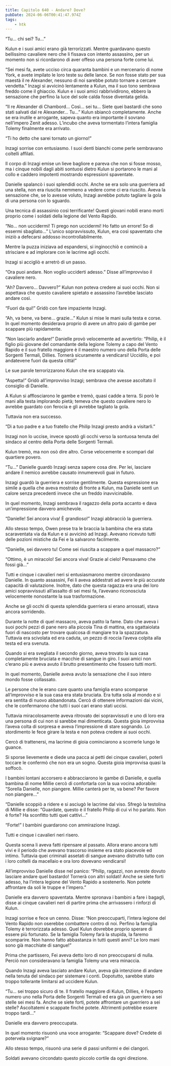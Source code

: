 ```yaml
---
title: Capitolo 640 - Andare? Dove?
pubDate: 2024-06-06T00:41:47.974Z
tags:
    - htk
---
```


“Tu… chi sei? Tu…”

Kulun e i suoi amici erano già terrorizzati. Mentre guardavano questo bellissimo cavaliere nero che li fissava con intento assassino, per un momento non si ricordarono di aver offeso una persona forte come lui.

“Sei mesi fa, avete ucciso circa quaranta bambini e un mercenario di nome York, e avete impilato le loro teste su delle lance. Se non fosse stato per sua maestà il re Alexander, nessuno di noi sarebbe potuto tornare a cercare vendetta.” Inzagi si avvicinò lentamente a Kulun, ma il suo tono sembrava freddo come il ghiaccio. Kulun e i suoi amici rabbrividirono, ebbero la sensazione che perfino la luce del sole calda fosse diventata gelida.

“Il re Alexander di Chambord… Così… sei tu… Siete quei bastardi che sono stati salvati dal re Alexander… Tu…” Kulun sbiancò completamente. Anche se era inutile e arrogante, sapeva quanto era importante il sovrano nell’impero Zenit adesso. L’incubo che aveva tormentato l’intera famiglia Tolemy finalmente era arrivato.

“Ti ho detto che sarei tornato un giorno!”

Inzagi sorrise con entusiasmo. I suoi denti bianchi come perle sembravano coltelli affilati.

Il corpo di Inzagi emise un lieve bagliore e pareva che non si fosse mosso, ma i cinque nobili dagli abiti sontuosi dietro Kulun si portarono le mani al collo e caddero impotenti mostrando espressioni spaventate.

Danielle spalancò i suoi splendidi occhi. Anche se era solo una guerriera ad una stella, non era riuscita nemmeno a vedere come ci era riuscito. Aveva la sensazione che, se lo avesse voluto, Inzagi avrebbe potuto tagliare la gola di una persona con lo sguardo.

Una tecnica di assassinio così terrificante! Questi giovani nobili erano morti proprio come i soldati della legione del Vento Rapido.

“No… non uccidermi! Ti prego non uccidermi! Ho fatto un errore! So di essermi sbagliato…” L’unico sopravvissuto, Kulun, era così spaventato che iniziò a defecarsi addosso incontrollabilmente.

Mentre la puzza iniziava ad espandersi, si inginocchiò e cominciò a strisciare e ad implorare con le lacrime agli occhi.

Inzagi si accigliò e arretrò di un passo.

“Ora puoi andare. Non voglio ucciderti adesso.” Disse all’improvviso il cavaliere nero.

“Ah? Davvero… Davvero?” Kulun non poteva credere ai suoi occhi. Non si aspettava che questo cavaliere spietato e assassino l’avrebbe lasciato andare così.

“Fuori da qui!” Gridò con fare impaziente Inzagi.

“Ah, va bene, va bene… grazie…” Kulun si mise le mani sulla testa e corse. In quel momento desiderava proprio di avere un altro paio di gambe per scappare più rapidamente.

“Non lasciarlo andare!” Danielle provò velocemente ad avvertirlo: “Philip, è il figlio più giovane del comandante della legione Tolemy a capo del Vento Rapido e il suo fratello maggiore è il maestro numero uno della Porta delle Sorgenti Termali, Dillies. Tornerà sicuramente a vendicarsi! Uccidilo, e poi andatevene fuori da questa città!”

Le sue parole terrorizzarono Kulun che era scappato via.

“Aspetta!” Gridò all’improvviso Inzagi; sembrava che avesse ascoltato il consiglio di Danielle.

A Kulun si afflosciarono le gambe e tremò, quasi cadde a terra. Si porò le mani alla testa implorando pietà; temeva che questo cavaliere nero lo avrebbe guardato con ferocia e gli avrebbe tagliato la gola.

Tuttavia non era successo.

“Dì a tuo padre e a tuo fratello che Philip Inzagi presto andrà a visitarli.”

Inzagi non lo uccise, invece spostò gli occhi verso la sontuosa tenuta del sindaco al centro della Porta delle Sorgenti Termali.

Kulun tremò, ma non osò dire altro. Corse velocemente e scomparì dal quartiere povero.

“Tu…” Danielle guardò Inzagi senza sapere cosa dire. Per lei, lasciare andare il nemico avrebbe causato innumerevoli guai in futuro.

Inzagi guardò la guerriera e sorrise gentilmente. Questa espressione era simile a quella che aveva mostrato di fronte a Kulun, ma Danielle sentì un calore senza precedenti invece che un freddo inavvicinabile.

In quel momento, Inzagi sembrava il ragazzo della porta accanto e dava un’impressione davvero amichevole.

“Danielle! Sei ancora viva! È grandioso!” Inzagi abbracciò la guerriera.

Allo stesso tempo, Owen prese tra le braccia la bambina che era stata scaraventata via da Kulun e si avvicinò ad Inzagi. Avevano ricevuto tutti delle pozioni mistiche da Fei e la salvarono facilmente.

“Danielle, sei davvero tu! Come sei riuscita a scappare a quel massacro?”

“Ottimo, è un miracolo! Sei ancora viva! Grazie al cielo! Pensavamo che fossi già…”

Tutti e cinque i cavalieri neri si entusiasmarono mentre circondavano Danielle. In quanto assassini, Fei li aveva addestrati ad avere le più accurate capacità di valutazione. Inoltre, dato che questa ragazza era una dei loro amici sopravvissuti all’assalto di sei mesi fa, l’avevano riconosciuta velocemente nonostante la sua trasformazione.

Anche se gli occhi di questa splendida guerriera si erano arrossati, stava ancora sorridendo.

Durante la notte di quel massacro, aveva patito la fame. Dato che aveva i suoi pochi pezzi di pane nero alla piccola Tina di mattina, era sgattaiolata fuori di nascosto per trovare qualcosa di mangiare tra la spazzatura. Tuttavia era scivolata ed era caduta, un pezzo di roccia l’aveva colpita alla testa ed era svenuta.

Quando si era svegliata il secondo giorno, aveva trovato la sua casa completamente bruciata e macchie di sangue in giro. I suoi amici non c’erano più e aveva avuto il brutto presentimento che fossero tutti morti.

In quel momento, Danielle aveva avuto la sensazione che il suo intero mondo fosse collassato.

Le persone che le erano care quanto una famiglia erano scomparse all’improvviso e la sua casa era stata bruciata. Era tutta sola al mondo e si era sentita di nuovo abbandonata. Cercò di ottenere informazioni dai vicini, che le confermarono che tutti i suoi cari erano stati uccisi.

Tuttavia miracolosamente aveva ritrovato dei sopravvissuti e uno di loro era una persona di cui non si sarebbe mai dimenticata. Questa gioia improvvisa l’aveva colta di sorpresa e aveva l’impressione di stare sognando. Lo stordimento le fece girare la testa e non poteva credere ai suoi occhi.

Cercò di trattenersi, ma lacrime di gioia cominciarono a scorrerle lungo le guance.

Si sporse lievemente e diede una pacca ai petti dei cinque cavalieri, poterli toccare le confermò che non era un sogno. Questa gioia improvvisa quasi la soffocò.

I bambini lontani accorsero e abbracciarono le gambe di Danielle, e quella bambina di nome Millie cercò di confortarla con la sua vocina adorabile: “Sorella Danielle, non piangere. Millie canterà per te, va bene? Per favore non piangere…”

“Danielle scoppiò a ridere e si asciugò le lacrime dal viso. Sfregò la testolina di Millie e disse: “Guardate, questo è il fratello Philip di cui vi ho parlato. Non è forte? Ha sconfitto tutti quei cattivi…”

“Forte!” I bambini guardarono con ammirazione Inzagi.

Tutti e cinque i cavalieri neri risero.

Questa scena li aveva fatti ripensare al passato. Allora erano ancora tutti vivi e il periodo che avevano trascorso insieme era stato piacevole ed intimo. Tuttavia quei criminali assetati di sangue avevano distrutto tutto con i loro coltelli da macellaio e ora loro dovevano vendicarsi!

All’improvviso Danielle disse nel panico: “Philip, ragazzi, non avreste dovuto lasciare andare quel bastardo! Tornerà con altri soldati! Anche se siete forti adesso, ha l’intera legione del Vento Rapido a sostenerlo. Non potete affrontare da soli le truppe e l’impero.”

Danielle era davvero spaventata. Mentre spronava i bambini a fare i bagagli, disse ai cinque cavalieri neri di partire prima che arrivassero i rinforzi di Kulun.

Inzagi sorrise e fece un cenno. Disse: “Non preoccuparti, l’intera legione del Vento Rapido non oserebbe combattere contro di noi. Perfino la famiglia Tolemy è terrorizzata adesso. Quel Kulun dovrebbe proprio sperare di essere più fortunato. Se la famiglia Tolemy farà la stupida, la faremo scomparire. Non hanno fatto abbastanza in tutti questi anni? Le loro mani sono già macchiate di sangue!”

Prima che partissero, Fei aveva detto loro di non preoccuparsi di nulla. Perciò non consideravano la famiglia Tolemy una vera minaccia.

Quando Inzagi aveva lasciato andare Kulun, aveva già intenzione di andare nella tenuta del sindaco per sistemare i conti. Dopotutto, sarebbe stato troppo tollerante limitarsi ad uccidere Kulun.

“Tu… sei troppo sicuro di te. Il fratello maggiore di Kulun, Dillies, è l’esperto numero uno nella Porta delle Sorgenti Termali ed era già un guerriero a sei stelle sei mesi fa. Anche se siete forti, potete affrontare un guerriero a sei stelle? Ascoltatemi e scappate finché potete. Altrimenti potrebbe essere troppo tardi…”

Danielle era davvero preoccupata.

In quel momento risuonò una voce arrogante: “Scappare dove? Credete di potervela svignare?”

Allo stesso tempo, risuonò una serie di passi uniformi e dei clangori.

Soldati avevano circondato questo piccolo cortile da ogni direzione.



